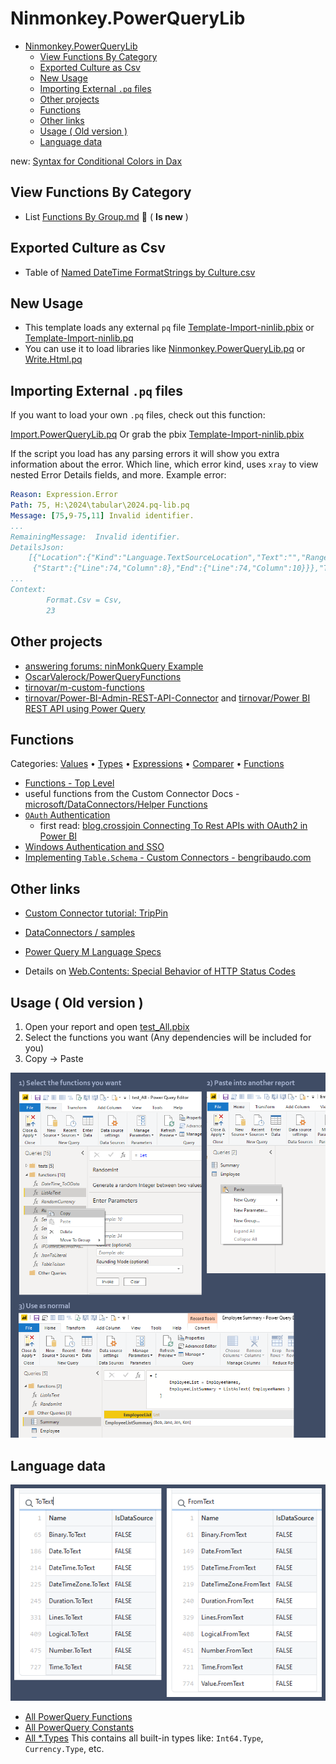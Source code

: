 # Ninmonkey.PowerQueryLib


- [Ninmonkey.PowerQueryLib](#ninmonkeypowerquerylib)
  - [View Functions By Category](#view-functions-by-category)
  - [Exported Culture as Csv](#exported-culture-as-csv)
  - [New Usage](#new-usage)
  - [Importing External `.pq` files](#importing-external-pq-files)
  - [Other projects](#other-projects)
  - [Functions](#functions)
  - [Other links](#other-links)
  - [Usage ( Old version )](#usage--old-version-)
  - [Language data](#language-data)

new: [Syntax for Conditional Colors in Dax](./source-dax/Conditional-Colors-Dax-CheatSheet.md)

## View Functions By Category 

- List [Functions By Group.md](./source/readme.md) 📌 ( <b>Is new</b> ) 

## Exported Culture as Csv

- Table of [Named DateTime FormatStrings by Culture.csv](./Examples/Export-Culture/csv/NamedDateFormatStrings.csv)

## New Usage

- This template loads any external `pq` file [Template-Import-ninlib.pbix](./Template-Import-ninlib.pbix) or [Template-Import-ninlib.pq](./Template-Import-ninlib.pq)
- You can use it to load libraries like [Ninmonkey.PowerQueryLib.pq](./build/2024-04.ninlib.pq) or [Write.Html.pq](https://github.com/ninmonkey/Ninmonkey.PowerQueryLib/blob/c56147e99962d8d9bfc1b5f5b0799700fa2d65ca/source-modules/Write.Html.module.pq)

## Importing External `.pq` files

If you want to load your own `.pq` files, check out this function:

[Import.PowerQueryLib.pq](https://github.com/ninmonkey/Ninmonkey.PowerQueryLib/blob/3a2bd38021b43703af5e8444881bfda5c9d00db2/source/Evaluate/Example/Import.PowerQueryLib.pq.example) Or grab the pbix [Template-Import-ninlib.pbix](./Template-Import-ninlib.pbix)

If the script you load has any parsing errors it will show you extra information about the error. Which line, which error kind, uses `xray` to view nested Error Details fields, and more. 
Example error:
```yml
Reason: Expression.Error
Path: 75, H:\2024\tabular\2024.pq-lib.pq
Message: [75,9-75,11] Invalid identifier.
...
RemainingMessage:  Invalid identifier.
DetailsJson: 
    [{"Location":{"Kind":"Language.TextSourceLocation","Text":"","Range":
     {"Start":{"Line":74,"Column":8},"End":{"Line":74,"Column":10}}},"Text":"Invalid identifier."}]
...
Context: 
        Format.Csv = Csv,
        23
```

## Other projects

- [answering forums: ninMonkQuery Example](https://github.com/ninmonkey/ninMonkQuery-examples/tree/main/forumQuestions)
- [OscarValerock/PowerQueryFunctions](https://github.com/OscarValerock/PowerQueryFunctions)
- [tirnovar/m-custom-functions](https://github.com/tirnovar/m-custom-functions)
- [tirnovar/Power-BI-Admin-REST-API-Connector](https://github.com/tirnovar/Power-BI-Admin-REST-API-Connector) and [tirnovar/Power BI REST API using Power Query](https://github.com/tirnovar/Power_BI_REST_API_PQ?tab=readme-ov-file#power-bi-rest-api-custom-function-library)

## Functions


Categories: [Values](https://docs.microsoft.com/en-us/powerquery-m/value-functions) • [Types](https://docs.microsoft.com/en-us/powerquery-m/type-functions) • [Expressions](https://docs.microsoft.com/en-us/powerquery-m/expression-functions) • [Comparer](https://docs.microsoft.com/en-us/powerquery-m/comparer-functions) • [Functions](https://docs.microsoft.com/en-us/powerquery-m/function-values)

- [Functions - Top Level](https://docs.microsoft.com/en-us/powerquery-m/power-query-m-function-reference)
- useful functions from the Custom Connector Docs - [microsoft/DataConnectors/Helper Functions](https://github.com/microsoft/DataConnectors/blob/master/docs/helper-functions.md) 
- [`OAuth` Authentication](https://docs.microsoft.com/en-us/power-query/handlingauthentication)
  - first read: [blog.crossjoin Connecting To Rest APIs with OAuth2 in Power BI](https://blog.crossjoin.co.uk/2021/08/29/connecting-to-rest-apis-with-oauth2-authentication-in-power-query-power-bi/)
- [Windows Authentication and SSO](https://docs.microsoft.com/en-us/power-query/additional-connector-functionality)
- [Implementing `Table.Schema` - Custom Connectors - bengribaudo.com](https://bengribaudo.com/blog/2022/06/16/6797/custom-connectors-populating-table-schema)

<!-- 
for now disable links that were broken by path changes. 
- [Data Source Kind on SDK MS-DataConnectors](https://github.com/Microsoft/DataConnectors/blob/master/docs/m-extensions.md#data-source-kind)
- [Implementing `OAuth` Flow](https://github.com/Microsoft/DataConnectors/blob/master/docs/m-extensions.md#implementing-an-oauth-flow)
- [Implementing `Table.View` for Query Folding](https://github.com/microsoft/DataConnectors/blob/master/docs/table-view.md)
- [Implementing `Nav table`](https://github.com/microsoft/DataConnectors/blob/master/docs/nav-tables.md)
- [Extending the `ODBC` connector](https://github.com/microsoft/DataConnectors/blob/master/docs/odbc.md)
- example: [Swagger and two Auth types](https://github.com/microsoft/DataConnectors/blob/master/samples/DataWorldSwagger/DataWorldSwagger.pq)
-->

## Other links
- [Custom Connector tutorial: TripPin](https://github.com/microsoft/DataConnectors/tree/master/samples/TripPin)

- [DataConnectors / samples](https://github.com/microsoft/DataConnectors/tree/master/samples)
- [Power Query M Language Specs](https://docs.microsoft.com/en-us/powerquery-m/power-query-m-language-specification) 
- Details on [Web.Contents: Special Behavior of HTTP Status Codes](https://github.com/microsoft/DataConnectors/blob/master/docs/other-topics.md)

## Usage ( Old version )

1. Open your report and open [test_All.pbix](source\test\test_All.pbix)
2. Select the functions you want (Any dependencies will be included for you)
3. Copy -> Paste

![searching_csv](./Docs/images/using_Ninmonkey.PowerQueryLib.png)


## Language data

![searching_csv](./Docs/images/searching_language_csv.png)

- [All PowerQuery Functions](./Docs/List_Functions-All.csv)
- [All PowerQuery Constants](./Docs/List_Constants-All.csv)
- [All *.Types](./Docs/List_Types.csv)  This contains all built-in types like: `Int64.Type`, `Currency.Type`, etc.
